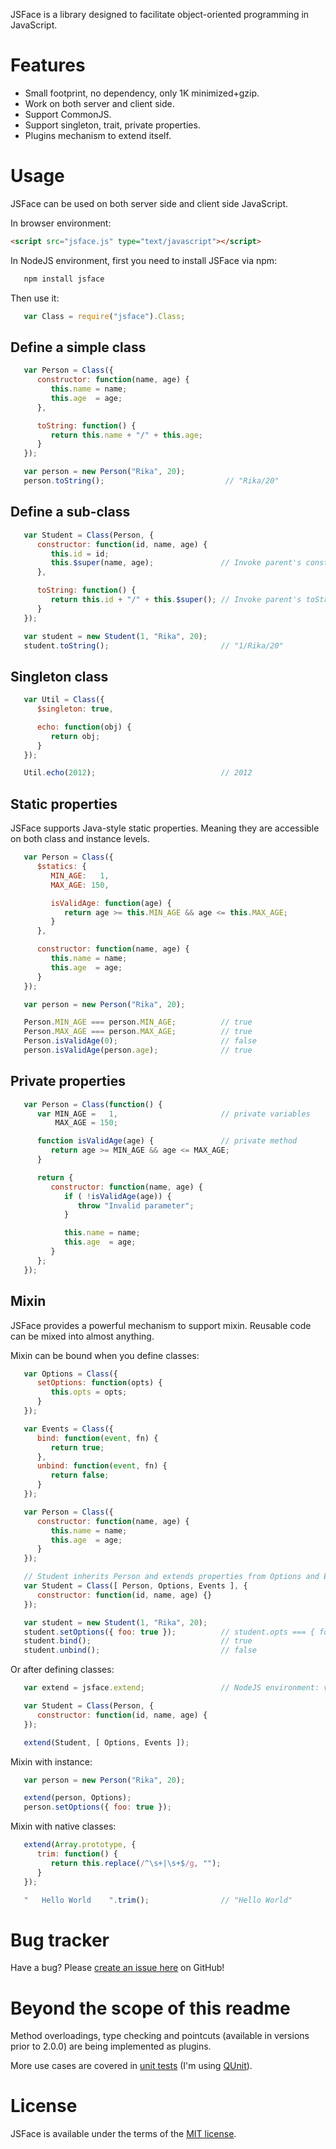 JSFace is a library designed to facilitate object-oriented programming in JavaScript.

# Features

* Small footprint, no dependency, only 1K minimized+gzip.
* Work on both server and client side.
* Support CommonJS.
* Support singleton, trait, private properties.
* Plugins mechanism to extend itself.

# Usage

JSFace can be used on both server side and client side JavaScript.

In browser environment:

``` html
<script src="jsface.js" type="text/javascript"></script>
```

In NodeJS environment, first you need to install JSFace via npm:

``` sh
   npm install jsface
```

Then use it:

``` javascript
   var Class = require("jsface").Class;
```

## Define a simple class

``` javascript
   var Person = Class({
      constructor: function(name, age) {
         this.name = name;
         this.age  = age;
      },

      toString: function() {
         return this.name + "/" + this.age;
      }
   });

   var person = new Person("Rika", 20);
   person.toString();                           // "Rika/20"
```

## Define a sub-class

``` javascript
   var Student = Class(Person, {
      constructor: function(id, name, age) {
         this.id = id;
         this.$super(name, age);               // Invoke parent's constructor
      },

      toString: function() {
         return this.id + "/" + this.$super(); // Invoke parent's toString method
      }
   });

   var student = new Student(1, "Rika", 20);
   student.toString();                         // "1/Rika/20"
```

## Singleton class

``` javascript
   var Util = Class({
      $singleton: true,

      echo: function(obj) {
         return obj;
      }
   });

   Util.echo(2012);                            // 2012
```

## Static properties

JSFace supports Java-style static properties. Meaning they are accessible on both class and instance levels.

``` javascript
   var Person = Class({
      $statics: {
         MIN_AGE:   1,
         MAX_AGE: 150,

         isValidAge: function(age) {
            return age >= this.MIN_AGE && age <= this.MAX_AGE;
         }
      },

      constructor: function(name, age) {
         this.name = name;
         this.age  = age;
      }
   });

   var person = new Person("Rika", 20);

   Person.MIN_AGE === person.MIN_AGE;          // true
   Person.MAX_AGE === person.MAX_AGE;          // true
   Person.isValidAge(0);                       // false
   person.isValidAge(person.age);              // true
```

## Private properties

``` javascript
   var Person = Class(function() {
      var MIN_AGE =   1,                       // private variables
          MAX_AGE = 150;

      function isValidAge(age) {               // private method
         return age >= MIN_AGE && age <= MAX_AGE;
      }

      return {
         constructor: function(name, age) {
            if ( !isValidAge(age)) {
               throw "Invalid parameter";
            }

            this.name = name;
            this.age  = age;
         }
      };
   });
```

## Mixin

JSFace provides a powerful mechanism to support mixin. Reusable code can be mixed into almost anything.

Mixin can be bound when you define classes:

``` javascript
   var Options = Class({
      setOptions: function(opts) {
         this.opts = opts;
      }
   });

   var Events = Class({
      bind: function(event, fn) {
         return true;
      },
      unbind: function(event, fn) {
         return false;
      }
   });

   var Person = Class({
      constructor: function(name, age) {
         this.name = name;
         this.age  = age;
      }
   });

   // Student inherits Person and extends properties from Options and Events
   var Student = Class([ Person, Options, Events ], {
      constructor: function(id, name, age) {}
   });

   var student = new Student(1, "Rika", 20);
   student.setOptions({ foo: true });          // student.opts === { foo: true }
   student.bind();                             // true
   student.unbind();                           // false
```

Or after defining classes:

``` javascript
   var extend = jsface.extend;                 // NodeJS environment: var extend = require("jsface").extend;
```

``` javascript
   var Student = Class(Person, {
      constructor: function(id, name, age) {
   });

   extend(Student, [ Options, Events ]);
```

Mixin with instance:

``` javascript
   var person = new Person("Rika", 20);

   extend(person, Options);
   person.setOptions({ foo: true });
```
 Mixin with native classes:

``` javascript
   extend(Array.prototype, {
      trim: function() {
         return this.replace(/^\s+|\s+$/g, "");
      }
   });

   "   Hello World    ".trim();                // "Hello World"
```
# Bug tracker

Have a bug? Please [create an issue here](https://github.com/tannhu/jsface/issues) on GitHub!

# Beyond the scope of this readme

Method overloadings, type checking and pointcuts (available in versions prior to 2.0.0) are being implemented as plugins.

More use cases are covered in [unit tests](https://github.com/tannhu/jsface/tree/master/test)
(I'm using [QUnit](https://github.com/jquery/qunit)).

# License

JSFace is available under the terms of the [MIT license](https://github.com/tannhu/jsface/blob/master/MIT-LICENSE.txt).
